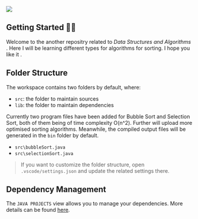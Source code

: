 <img src ="https://embed-ssl.wistia.com/deliveries/70d6f4e10e2badb5ef394f00c17ad2bc1c14f6e7.jpg">

## Getting Started 👋👋

Welcome to the another repositry related to *Data Structures and Algorithms* . Here I will be learning different types for algorithms for sorting. I hope you like it .

## Folder Structure

The workspace contains two folders by default, where:

- `src`: the folder to maintain sources
- `lib`: the folder to maintain dependencies

Currently two program files have been added for Bubble Sort and Selection Sort, both of them being of time complexity O(n^2). Further will upload more optimised sorting algorithms.
Meanwhile, the compiled output files will be generated in the `bin` folder by default.
- `src\bubbleSort.java`
- `src\selectionSort.java`

> If you want to customize the folder structure, open `.vscode/settings.json` and update the related settings there.

## Dependency Management

The `JAVA PROJECTS` view allows you to manage your dependencies. More details can be found [here](https://github.com/microsoft/vscode-java-dependency#manage-dependencies).
